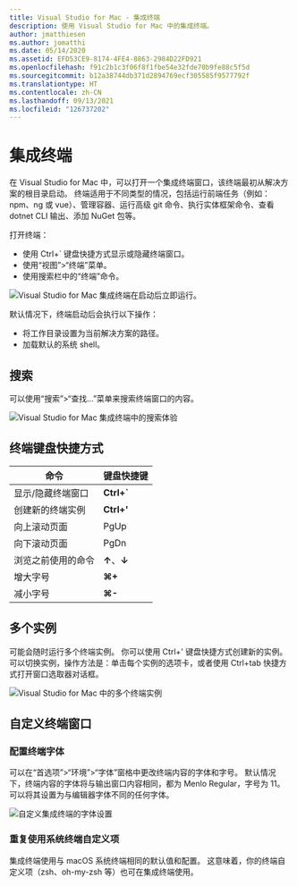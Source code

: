 ```yaml
---
title: Visual Studio for Mac - 集成终端
description: 使用 Visual Studio for Mac 中的集成终端。
author: jmatthiesen
ms.author: jomatthi
ms.date: 05/14/2020
ms.assetid: EFD53CE9-8174-4FE4-8863-2984D22FD921
ms.openlocfilehash: f91c2b1c3f06f8f1fbe54e32fde70b9fe88c5f5d
ms.sourcegitcommit: b12a38744db371d2894769ecf305585f9577792f
ms.translationtype: HT
ms.contentlocale: zh-CN
ms.lasthandoff: 09/13/2021
ms.locfileid: "126737202"
---
```

# <a name="integrated-terminal"></a>集成终端
在 Visual Studio for Mac 中，可以打开一个集成终端窗口，该终端最初从解决方案的根目录启动。 终端适用于不同类型的情况，包括运行前端任务（例如：npm、ng 或 vue）、管理容器、运行高级 git 命令、执行实体框架命令、查看 dotnet CLI 输出、添加 NuGet 包等。 

打开终端：
- 使用 Ctrl+` 键盘快捷方式显示或隐藏终端窗口。
- 使用“视图”\>“终端”菜单。
- 使用搜索栏中的“终端”命令。

![Visual Studio for Mac 集成终端在启动后立即运行。](media/integrated-terminal-intro.png)

默认情况下，终端启动后会执行以下操作：
- 将工作目录设置为当前解决方案的路径。
- 加载默认的系统 shell。

## <a name="search"></a>搜索
可以使用“搜索”>“查找…”菜单来搜索终端窗口的内容。

![Visual Studio for Mac 集成终端中的搜索体验](media/integrated-terminal-search.png)

## <a name="terminal-keyboard-shortcuts"></a>终端键盘快捷方式
|命令|键盘快捷键|
|-|-|
|显示/隐藏终端窗口|**Ctrl+`**|
|创建新的终端实例|**Ctrl+'**|
|向上滚动页面|PgUp|
|向下滚动页面|PgDn|
|浏览之前使用的命令|**↑**、**↓**|
|增大字号|**⌘+**|
|减小字号|**⌘-**|

## <a name="multiple-instances"></a>多个实例
可能会随时运行多个终端实例。 你可以使用 Ctrl+' 键盘快捷方式创建新的实例。 可以切换实例，操作方法是：单击每个实例的选项卡，或者使用 Ctrl+tab 快捷方式打开窗口选取器对话框。

![Visual Studio for Mac 中的多个终端实例](media/integrated-terminal-multiple-instances.png) 

## <a name="customizing-the-terminal-window"></a>自定义终端窗口
### <a name="configuring-the-terminal-font"></a>配置终端字体
可以在“首选项”>“环境”>“字体”窗格中更改终端内容的字体和字号。 默认情况下，终端内容的字体将与输出窗口内容相同，都为 Menlo Regular，字号为 11。 可以将其设置为与编辑器字体不同的任何字体。

![自定义集成终端的字体设置](media/integrated-terminal-change-font.png)

### <a name="reusing-system-terminal-customizations"></a>重复使用系统终端自定义项
集成终端使用与 macOS 系统终端相同的默认值和配置。 这意味着，你的终端自定义项（zsh、oh-my-zsh 等）也可在集成终端使用。
